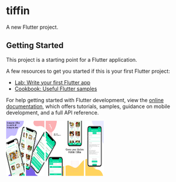# tiffin

A new Flutter project.

## Getting Started

This project is a starting point for a Flutter application.

A few resources to get you started if this is your first Flutter project:

- [Lab: Write your first Flutter app](https://docs.flutter.dev/get-started/codelab)
- [Cookbook: Useful Flutter samples](https://docs.flutter.dev/cookbook)

For help getting started with Flutter development, view the
[online documentation](https://docs.flutter.dev/), which offers tutorials,
samples, guidance on mobile development, and a full API reference.

<img src="assets/image/image1.png" alt="Alt Text" width="50" height="150" />
<img src="assets/image/image2.png" alt="Alt Text" width="50" height="150" />
<img src="assets/image/image3.png" alt="Alt Text" width="50" height="150" />
<img src="assets/image/image4.png" alt="Alt Text" width="50" height="150" />
<img src="assets/image/image5.png" alt="Alt Text" width="50" height="150" />

